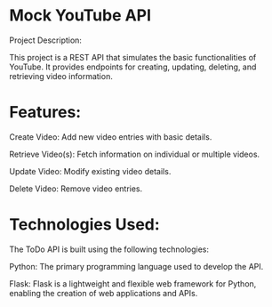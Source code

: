 # Mock YouTube API

Project Description:

This project is a REST API that simulates the basic functionalities of YouTube. It provides endpoints for creating, updating, deleting, and retrieving video information. 


# Features:

Create Video: Add new video entries with basic details.

Retrieve Video(s): Fetch information on individual or multiple videos.

Update Video: Modify existing video details.

Delete Video: Remove video entries.


# Technologies Used:

The ToDo API is built using the following technologies:

Python: The primary programming language used to develop the API.

Flask: Flask is a lightweight and flexible web framework for Python, enabling the creation of web applications and APIs.
